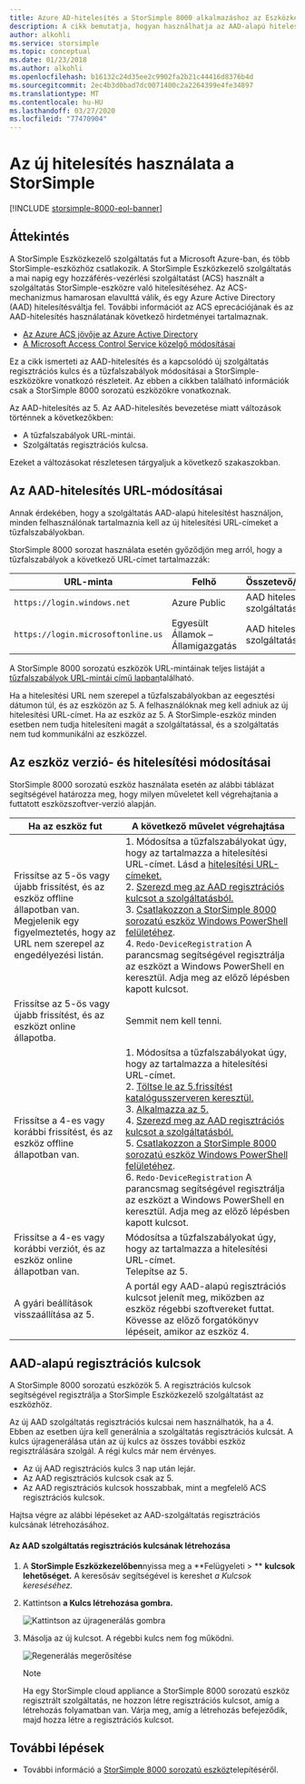 ```yaml
---
title: Azure AD-hitelesítés a StorSimple 8000 alkalmazáshoz az Eszközkezelőben
description: A cikk bemutatja, hogyan használhatja az AAD-alapú hitelesítést a szolgáltatáshoz, hogyan hozhat létre új regisztrációs kulcsot, és hogyan végezheti el az eszközök manuális regisztrációját.
author: alkohli
ms.service: storsimple
ms.topic: conceptual
ms.date: 01/23/2018
ms.author: alkohli
ms.openlocfilehash: b16132c24d35ee2c9902fa2b21c44416d8376b4d
ms.sourcegitcommit: 2ec4b3d0bad7dc0071400c2a2264399e4fe34897
ms.translationtype: MT
ms.contentlocale: hu-HU
ms.lasthandoff: 03/27/2020
ms.locfileid: "77470904"
---
```

# <a name="use-the-new-authentication-for-your-storsimple"></a>Az új hitelesítés használata a StorSimple

[!INCLUDE [storsimple-8000-eol-banner](../../includes/storsimple-8000-eol-banner.md)]

## <a name="overview"></a>Áttekintés

A StorSimple Eszközkezelő szolgáltatás fut a Microsoft Azure-ban, és több StorSimple-eszközhöz csatlakozik. A StorSimple Eszközkezelő szolgáltatás a mai napig egy hozzáférés-vezérlési szolgáltatást (ACS) használt a szolgáltatás StorSimple-eszközre való hitelesítéséhez. Az ACS-mechanizmus hamarosan elavulttá válik, és egy Azure Active Directory (AAD) hitelesítésváltja fel. További információt az ACS eprecációjának és az AAD-hitelesítés használatának következő hirdetményei tartalmaznak.

- [Az Azure ACS jövője az Azure Active Directory](https://cloudblogs.microsoft.com/enterprisemobility/2015/02/12/the-future-of-azure-acs-is-azure-active-directory/)
- [A Microsoft Access Control Service közelgő módosításai](https://azure.microsoft.com/blog/acs-access-control-service-namespace-creation-restriction/)

Ez a cikk ismerteti az AAD-hitelesítés és a kapcsolódó új szolgáltatás regisztrációs kulcs és a tűzfalszabályok módosításai a StorSimple-eszközökre vonatkozó részleteit. Az ebben a cikkben található információk csak a StorSimple 8000 sorozatú eszközökre vonatkoznak.

Az AAD-hitelesítés az 5. Az AAD-hitelesítés bevezetése miatt változások történnek a következőkben:

- A tűzfalszabályok URL-mintái.
- Szolgáltatás regisztrációs kulcsa.

Ezeket a változásokat részletesen tárgyaljuk a következő szakaszokban.

## <a name="url-changes-for-aad-authentication"></a>Az AAD-hitelesítés URL-módosításai

Annak érdekében, hogy a szolgáltatás AAD-alapú hitelesítést használjon, minden felhasználónak tartalmaznia kell az új hitelesítési URL-címeket a tűzfalszabályokban.

StorSimple 8000 sorozat használata esetén győződjön meg arról, hogy a tűzfalszabályok a következő URL-címet tartalmazzák:

| URL-minta                         | Felhő | Összetevő/funkcionalitás         |
|------------------------------------|-------|----------------------------------|
| `https://login.windows.net`        | Azure Public |AAD hitelesítési szolgáltatás      |
| `https://login.microsoftonline.us` | Egyesült Államok – Államigazgatás |AAD hitelesítési szolgáltatás      |

A StorSimple 8000 sorozatú eszközök URL-mintáinak teljes listáját a [tűzfalszabályok URL-mintái című lapban](storsimple-8000-system-requirements.md#url-patterns-for-firewall-rules)található.

Ha a hitelesítési URL nem szerepel a tűzfalszabályokban az eegesztési dátumon túl, és az eszközön az 5. A felhasználóknak meg kell adniuk az új hitelesítési URL-címet. Ha az eszköz az 5. A StorSimple-eszköz minden esetben nem tudja hitelesíteni magát a szolgáltatással, és a szolgáltatás nem tud kommunikálni az eszközzel.

## <a name="device-version-and-authentication-changes"></a>Az eszköz verzió- és hitelesítési módosításai

StorSimple 8000 sorozatú eszköz használata esetén az alábbi táblázat segítségével határozza meg, hogy milyen műveletet kell végrehajtania a futtatott eszközszoftver-verzió alapján.

| Ha az eszköz fut| A következő művelet végrehajtása                                    |
|--------------------------|------------------------|
| Frissítse az 5-ös vagy újabb frissítést, és az eszköz offline állapotban van. <br> Megjelenik egy figyelmeztetés, hogy az URL nem szerepel az engedélyezési listán.|1. Módosítsa a tűzfalszabályokat úgy, hogy az tartalmazza a hitelesítési URL-címet. Lásd a [hitelesítési URL-címeket.](#url-changes-for-aad-authentication)<br>2. [Szerezd meg az AAD regisztrációs kulcsot a szolgáltatásból.](#aad-based-registration-keys)<br>3. [Csatlakozzon a StorSimple 8000 sorozatú eszköz Windows PowerShell felületéhez](storsimple-8000-deployment-walkthrough-u2.md#use-putty-to-connect-to-the-device-serial-console).<br>4. `Redo-DeviceRegistration` A parancsmag segítségével regisztrálja az eszközt a Windows PowerShell en keresztül. Adja meg az előző lépésben kapott kulcsot.|
| Frissítse az 5-ös vagy újabb frissítést, és az eszközt online állapotba.| Semmit nem kell tenni.                                       |
| Frissítse a 4-es vagy korábbi frissítést, és az eszköz offline állapotban van. |1. Módosítsa a tűzfalszabályokat úgy, hogy az tartalmazza a hitelesítési URL-címet.<br>2. [Töltse le az 5.frissítést katalógusszerveren keresztül.](storsimple-8000-install-update-5.md#download-updates-for-your-device)<br>3. [Alkalmazza az 5.](storsimple-8000-install-update-5.md#install-update-5-as-a-hotfix)<br>4. [Szerezd meg az AAD regisztrációs kulcsot a szolgáltatásból.](#aad-based-registration-keys)<br>5. [Csatlakozzon a StorSimple 8000 sorozatú eszköz Windows PowerShell felületéhez](storsimple-8000-deployment-walkthrough-u2.md#use-putty-to-connect-to-the-device-serial-console). <br>6. `Redo-DeviceRegistration` A parancsmag segítségével regisztrálja az eszközt a Windows PowerShell en keresztül. Adja meg az előző lépésben kapott kulcsot.|
| Frissítse a 4-es vagy korábbi verziót, és az eszköz online állapotban van. |Módosítsa a tűzfalszabályokat úgy, hogy az tartalmazza a hitelesítési URL-címet.<br> Telepítse az 5.              |
| A gyári beállítások visszaállítása az 5.      |A portál egy AAD-alapú regisztrációs kulcsot jelenít meg, miközben az eszköz régebbi szoftvereket futtat. Kövesse az előző forgatókönyv lépéseit, amikor az eszköz 4.              |

## <a name="aad-based-registration-keys"></a>AAD-alapú regisztrációs kulcsok

A StorSimple 8000 sorozatú eszközök 5. A regisztrációs kulcsok segítségével regisztrálja a StorSimple Eszközkezelő szolgáltatást az eszközhöz.

Az új AAD szolgáltatás regisztrációs kulcsai nem használhatók, ha a 4.
Ebben az esetben újra kell generálnia a szolgáltatás regisztrációs kulcsát. A kulcs újragenerálása után az új kulcs az összes további eszköz regisztrálására szolgál. A régi kulcs már nem érvényes.

- Az új AAD regisztrációs kulcs 3 nap után lejár.
- Az AAD regisztrációs kulcsok csak az 5.
- Az AAD regisztrációs kulcsok hosszabbak, mint a megfelelő ACS regisztrációs kulcsok.

Hajtsa végre az alábbi lépéseket az AAD-szolgáltatás regisztrációs kulcsának létrehozásához.

#### <a name="to-generate-the-aad-service-registration-key"></a>Az AAD szolgáltatás regisztrációs kulcsának létrehozása

1. A **StorSimple Eszközkezelőben**nyissa meg a **Felügyeleti &gt; ** **kulcsok lehetőséget.** A keresősáv segítségével is kereshet _a Kulcsok kereséséhez._
    
2. Kattintson **a Kulcs létrehozása gombra.**

    ![Kattintson az újragenerálás gombra](./media/storsimple-8000-aad-registration-key/aad-click-generate-registration-key.png)

3. Másolja az új kulcsot. A régebbi kulcs nem fog működni.

    ![Regenerálás megerősítése](./media/storsimple-8000-aad-registration-key/aad-registration-key2.png)

    > [!NOTE] 
    > Ha egy StorSimple cloud appliance a StorSimple 8000 sorozatú eszköz regisztrált szolgáltatás, ne hozzon létre regisztrációs kulcsot, amíg a létrehozás folyamatban van. Várja meg, amíg a létrehozás befejeződik, majd hozza létre a regisztrációs kulcsot.

## <a name="next-steps"></a>További lépések

* További információ a [StorSimple 8000 sorozatú eszköz](storsimple-8000-deployment-walkthrough-u2.md)telepítéséről.

